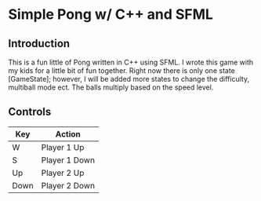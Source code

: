 # Simple Pong w/ C++ and SFML 
## Introduction
This is a fun little of Pong written in C++ using SFML. I wrote this game with my kids for a little bit of fun together.
Right now there is only one state [GameState]; however, I will be added more states to change the difficulty, multiball mode ect.
The balls multiply based on the speed level.

## Controls
| Key | Action |
| --- | ------ |
| W | Player 1 Up |
| S | Player 1 Down |
| Up | Player 2 Up | 
| Down | Player 2 Down | 
